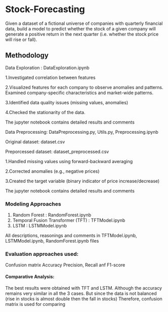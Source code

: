 # Stock-Forecasting
Given a dataset of a fictional universe of companies with quarterly financial data, build a model to predict whether the stock of a given company will generate a positive return in the next quarter (i.e. whether the stock price will rise or fall).

## Methodology

Data Exploration : DataExploration.ipynb

1.Investigated correlation between features

2.Visualized features for each company to observe anomalies and patterns. Examined company-specific characteristics and market-wide patterns.

3.Identified data quality issues (missing values, anomalies)

4.Checked the stationarity of the data.

The jupyter notebook contains detailed results and comments


Data Preprocessing: DataPreprocessing.py, Utils.py, Preprocessing.ipynb

Original dataset: dataset.csv

Preporcessed dataset: dataset_preprocessed.csv

1.Handled missing values using forward-backward averaging

2.Corrected anomalies (e.g., negative prices)

3.Created the target variable (binary indicator of price increase/decrease)

The jupyter notebook contains detailed results and comments

### Modeling Approaches
1. Random Forest  : RandomForest.ipynb
2. Temporal Fusion Transformer (TFT)  : TFTModel.ipynb
3. LSTM  : LSTMModel.ipynb

All descriptions, reasonings and comments in TFTModel.ipynb, LSTMModel.ipynb, RandomForest.ipynb files

### Evaluation approaches used:
Confusion matrix
Accuracy
Precision, Recall anf F1-score

#### Comparative Analysis:
The best results were obtained with TFT and LSTM. Although the accuracy remains very similar in all the 3 cases.
But since the data is not balanced (rise in stocks is almost double then the fall in stocks)
Therefore, confusion matrix is used for comparing


